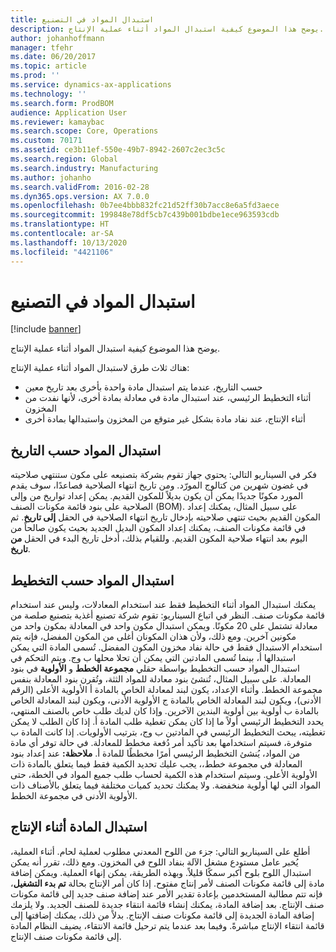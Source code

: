 ```yaml
---
title: استبدال المواد في التصنيع
description: يوضح هذا الموضوع كيفية استبدال المواد أثناء عملية الإنتاج.
author: johanhoffmann
manager: tfehr
ms.date: 06/20/2017
ms.topic: article
ms.prod: ''
ms.service: dynamics-ax-applications
ms.technology: ''
ms.search.form: ProdBOM
audience: Application User
ms.reviewer: kamaybac
ms.search.scope: Core, Operations
ms.custom: 70171
ms.assetid: ce3b11ef-550e-49b7-8942-2607c2ec3c5c
ms.search.region: Global
ms.search.industry: Manufacturing
ms.author: johanho
ms.search.validFrom: 2016-02-28
ms.dyn365.ops.version: AX 7.0.0
ms.openlocfilehash: 0b7ee4bbb832fc21d52ff30b7acc8e6a5fd3aece
ms.sourcegitcommit: 199848e78df5cb7c439b001bdbe1ece963593cdb
ms.translationtype: HT
ms.contentlocale: ar-SA
ms.lasthandoff: 10/13/2020
ms.locfileid: "4421106"
---
```

# <a name="material-substitution-in-manufacturing"></a>استبدال المواد في التصنيع

[!include [banner](../includes/banner.md)]

يوضح هذا الموضوع كيفية استبدال المواد أثناء عملية الإنتاج. 

هناك ثلاث طرق لاستبدال المواد أثناء عملية الإنتاج:

-   حسب التاريخ، عندما يتم استبدال مادة واحدة بأخرى بعد تاريخ معين
-   أثناء التخطيط الرئيسي، عند استبدال مادة في معادلة بمادة أخرى، لأنها نفدت من المخزون
-   أثناء الإنتاج، عند نفاد مادة بشكل غير متوقع من المخزون واستبدالها بمادة أخرى

## <a name="substituting-material-by-date"></a>استبدال المواد حسب التاريخ
‏‫فكر في السيناريو التالي: يحتوي جهاز تقوم بشركة بتصنيعه على مكون ستنتهي صلاحيته في غضون شهرين من كتالوج المورّد. ومن تاريخ انتهاء الصلاحية فصاعدًا، سوف يقدم المورد مكونًا جديدًا يمكن أن يكون بديلاً للمكون القديم.‬ يمكن إعداد تواريخ من وإلى الصلاحية على بنود قائمة مكونات الصنف (BOM). على سبيل المثال، يمكنك إعداد المكون القديم بحيث تنتهي صلاحيته بإدخال تاريخ انتهاء الصلاحية في الحقل **إلى تاريخ**. ثم في قائمة مكونات الصنف، يمكنك إعداد المكون البديل الجديد بحيث يكون صالحاً من اليوم بعد انتهاء صلاحية المكون القديم. وللقيام بذلك، أدخل تاريخ البدء في الحقل **من تاريخ**.

## <a name="substituting-material-by-planning"></a>استبدال المواد حسب التخطيط
يمكنك استبدال المواد أثناء التخطيط فقط عند استخدام المعادلات، وليس عند استخدام قائمة مكونات صنف. النظر في اتباع السيناريو: تقوم شركة تصنيع أغذية بتصنيع صلصة من معادلة تشتمل على 20 مكونًا. ويمكن استبدال مكون واحد في المعادلة بمكون واحد من مكونين آخرين. ومع ذلك، ولأن هذان المكونان أغلى من المكون المفضل، فإنه يتم استخدام الاستبدال فقط في حالة نفاد مخزون المكون المفضل. تُسمى المادة التي يمكن استبدالها أ، بينما تُسمى المادتين التي يمكن أن تحلا محلها ب وج. ويتم التحكم في استبدال المواد حسب التخطيط بواسطة حقلي **مجموعة الخطط** و **الأولوية** في بنود المعادلة. على سبيل المثال، تُنشئ بنود معادلة للمواد الثثة، وتُقرن بنود المعادلة بنفس مجموعة الخطط. وأثناء الإعداد، يكون لبند لمعادلة الخاص بالمادة أ الأولوية الأعلى (الرقم الأدنى)، ويكون لبند المعادلة الخاص بالمادة ج الأولوية الأدنى، ويكون لبند المعادلة الخاص بالمادة ب أولوية بين أولوية البندين الآخرين. وإذا كان لديك طلب خاص بالصنف المنتهي، يحدد التخطيط الرئيسي أولاً ما إذا كان يمكن تغطية طلب المادة أ. إذا كان الطلب لا يمكن تغطيته، يبحث التخطيط الرئيسي في المادتين ب وج، بترتيب الأولويات. إذا كانت المادة ب متوفرة، فسيتم استخدامها بعد تأكيد أمر دُفعة مخطط للمعادلة. في حالة توفر أي مادة من المواد، يُنشئ التخطيط الرئيسي أمرًا مخططًا للمادة أ. **ملاحظة:** عند إعداد بنود المعادلة في مجموعة خطط،، يجب عليك تحديد الكمية فقط فيما يتعلق بالمادة ذات الأولوية الأعلى. وسيتم استخدام هذه الكمية لحساب طلب جميع المواد في الخطة، حتى المواد التي لها أولوية منخفضة. ولا يمكنك تحديد كميات مختلفة فيما يتعلق بالأصناف ذات الأولوية الأدنى في مجموعة الخطط.

## <a name="substituting-material-during-production"></a>استبدال المادة أثناء الإنتاج
أطلع على السيناريو التالي: جزء من اللوح المعدني مطلوب لعملية لحام. أثناء العملية، يُخبر عامل مستودع مشغل الآلة بنفاد اللوح في المخزون. ومع ذلك، تقرر أنه يمكن استبدال اللوح بلوح أكبر سمكًا قليلاً. وبهذه الطريقة، يمكن إنهاء العملية. ويمكن إضافة مادة إلى قائمة مكونات الصنف لأمر إنتاج مفتوح. إذا كان أمر الإنتاج بحالة **تم بدء التشغيل**، فإنه تتم مطالبة المستخدمين بإعادة تقدير الأمر عند إضافة صنف جديد إلى قائمة مكونات صنف الإنتاج. بعد إضافة المادة، يمكنك إنشاء قائمة انتقاء جديدة للصنف الجديد. ولا يلزمك إضافة المادة الجديدة إلى قائمة مكونات صنف الإنتاج. بدلاً من ذلك، يمكنك إضافتها إلى قائمة انتقاء الإنتاج مباشرةً. وفيما بعد عندما يتم ترحيل قائمة الانتقاء، يضيف النظام المادة إلى قائمة مكونات صنف الإنتاج.



